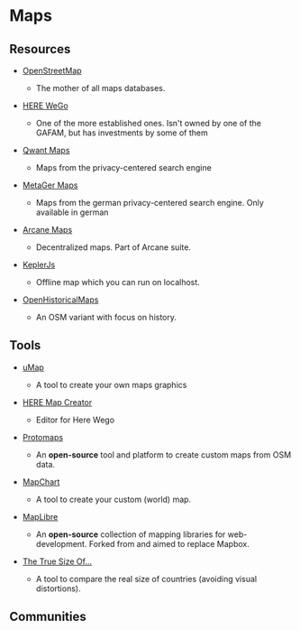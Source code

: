 # Maps

## Resources

* [OpenStreetMap](https://www.openstreetmap.org)
  
   * The mother of all maps databases.

* [HERE WeGo](https://wego.here.com)
  
   * One of the more established ones. Isn't owned by one of the GAFAM, but has investments by some of them

* [Qwant Maps](https://www.qwant.com)
  
   * Maps from the privacy-centered search engine

* [MetaGer Maps](https://maps.metager.de)
  
   * Maps from the german privacy-centered search engine. Only available in german

* [Arcane Maps](https://arcanemaps.com)
  
   * Decentralized maps. Part of Arcane suite.

* [KeplerJs](https://docs.keplerjs.io)
  
   * Offline map which you can run on localhost.

* [OpenHistoricalMaps](https://www.openhistoricalmap.org)
  
   * An OSM variant with focus on history.

## Tools

* [uMap](https://umap.openstreetmap.fr)
  
   * A tool to create your own maps graphics

* [HERE Map Creator](https://mapcreator.here.com)
  
   * Editor for Here Wego

* [Protomaps](https://protomaps.com)
  
   * An **open-source** tool and platform to create custom maps from OSM data.

* [MapChart](https://mapchart.net)
  
   * A tool to create your custom (world) map.

* [MapLibre](https://maplibre.org)
  
   * An **open-source** collection of mapping libraries for web-development. Forked from and aimed to replace Mapbox.

* [The True Size Of…](https://thetruesize.com)
  
   * A tool to compare the real size of countries (avoiding visual distortions).

## Communities
